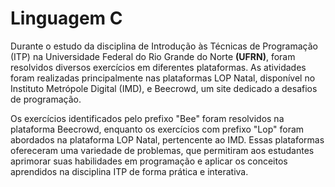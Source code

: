 # Linguagem C
Durante o estudo da disciplina de Introdução às Técnicas de Programação (ITP) na Universidade Federal do Rio Grande do Norte **(UFRN)**, foram resolvidos diversos exercícios em diferentes plataformas. As atividades foram realizadas principalmente nas plataformas LOP Natal, disponível no Instituto Metrópole Digital (IMD), e Beecrowd, um site dedicado a desafios de programação.

Os exercícios identificados pelo prefixo "Bee" foram resolvidos na plataforma Beecrowd, enquanto os exercícios com prefixo "Lop" foram abordados na plataforma LOP Natal, pertencente ao IMD. Essas plataformas ofereceram uma variedade de problemas, que permitiram aos estudantes aprimorar suas habilidades em programação e aplicar os conceitos aprendidos na disciplina ITP de forma prática e interativa.
